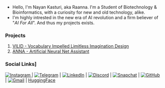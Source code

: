 - Hello, I'm Nayan Kasturi, aka Raanna. I'm a Student of Biotechnology & Bioinformatics, with a curiosity for new and old technology, alike.
- I'm highly intrested in the new era of AI revolution and a firm believer of "_AI For All_". And thus my projects exists.

### Projects
1. [VILID - Vocabulary Impelled Limitless Imagination Design](https://github.com/RaannaKasturi/VILID)
2. [ANNA - Artificial Neural Net Assistant](https://github.com/RaannaKasturi/ANNA)

### Social Links]
[![Instagram](https://img.shields.io/badge/Instagram-%23E4405F.svg?style=for-the-badge&logo=Instagram&logoColor=white)
](https://instagram.com/RaannaKasturi) | [![Telegram](https://img.shields.io/badge/Telegram-2CA5E0?style=for-the-badge&logo=telegram&logoColor=white)](https://t.me/RaannaKasturi) | [![LinkedIn](https://img.shields.io/badge/linkedin-%230077B5.svg?style=for-the-badge&logo=linkedin&logoColor=white)](https://www.linkedin.com/in/raannakasturi) | [![Discord](https://img.shields.io/badge/Discord-%235865F2.svg?style=for-the-badge&logo=discord&logoColor=white)](https://discord.com/users/1106971948765950042) | [![Snapchat](https://img.shields.io/badge/Snapchat-%23FFFC00.svg?style=for-the-badge&logo=Snapchat&logoColor=white)](https://snapchat.com/add/silerudaagartha) | [![GitHub](https://img.shields.io/badge/github-%23121011.svg?style=for-the-badge&logo=github&logoColor=white)](https://github.com/RaannaKasturi) | [![Gmail](https://img.shields.io/badge/Gmail-D14836?style=for-the-badge&logo=gmail&logoColor=white)](mailto:raannakasturi@gmail.com) | [HuggingFace](https://huggingface.com/RaannaKasturi)

<!---
RaannaKasturi/RaannaKasturi is a ✨ special ✨ repository because its `README.md` (this file) appears on your GitHub profile.
You can click the Preview link to take a look at your changes.
--->
